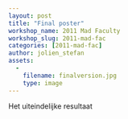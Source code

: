 ```yaml
---
layout: post
title: "Final poster"
workshop_name: 2011 Mad Faculty
workshop_slug: 2011-mad-fac
categories: [2011-mad-fac]
author: jolien_stefan 
assets:
  -
    filename: finalversion.jpg
    type: image
---
```

Het uiteindelijke resultaat
